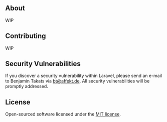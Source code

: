 ## About

WIP

## Contributing

WIP

## Security Vulnerabilities

If you discover a security vulnerability within Laravel, please send an e-mail to Benjamin Takats via [bt@affekt.de](mailto:bt@affekt.de). All security vulnerabilities will be promptly addressed.

## License

Open-sourced software licensed under the [MIT license](https://opensource.org/licenses/MIT).
